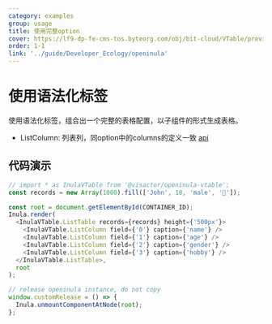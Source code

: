 ```yaml
---
category: examples
group: usage
title: 使用完整option
cover: https://lf9-dp-fe-cms-tos.byteorg.com/obj/bit-cloud/VTable/preview/react-default.png
order: 1-1
link: '../guide/Developer_Ecology/openinula'
---
```


# 使用语法化标签

使用语法化标签，组合出一个完整的表格配置，以子组件的形式生成表格。

- ListColumn: 列表列，同option中的columns的定义一致 [api](../../option/ListTable-columns-text#cellType)

## 代码演示
```javascript livedemo template=vtable-openinula
// import * as InulaVTable from '@visactor/openinula-vtable';
const records = new Array(1000).fill(['John', 18, 'male', '🏀']);

const root = document.getElementById(CONTAINER_ID);
Inula.render(
  <InulaVTable.ListTable records={records} height={'500px'}>
    <InulaVTable.ListColumn field={'0'} caption={'name'} />
    <InulaVTable.ListColumn field={'1'} caption={'age'} />
    <InulaVTable.ListColumn field={'2'} caption={'gender'} />
    <InulaVTable.ListColumn field={'3'} caption={'hobby'} />
  </InulaVTable.ListTable>,
  root
);

// release openinula instance, do not copy
window.customRelease = () => {
  Inula.unmountComponentAtNode(root);
};
```